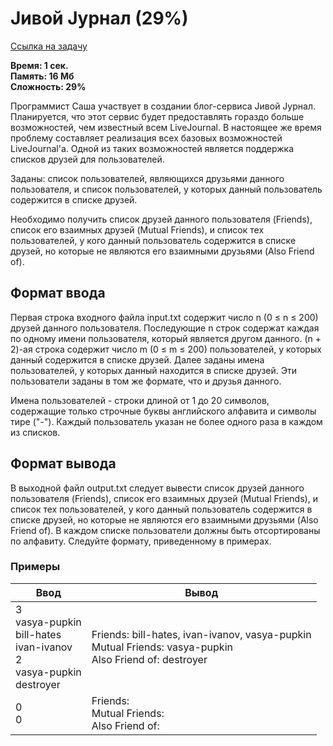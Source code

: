 <h1 class="title">Jивой Jурнал (29%)</h1>
<p><a href="https://acmp.ru/index.asp?main=task&id_task=56" target="_blank">Ссылка на задачу</a></p>
<p><b>Время: 1 сек.<br>Память: 16 Мб<br>Сложность: 29%</b></p>
<p>Программист Саша участвует в создании блог-сервиса Jивой Jурнал. Планируется, что этот сервис будет предоставлять гораздо больше возможностей, чем известный всем LiveJournal. В настоящее же время проблему составляет реализация всех базовых возможностей LiveJournal'а. Одной из таких возможностей является поддержка списков друзей для пользователей.</p>
<p>Заданы: список пользователей, являющихся друзьями данного пользователя, и список пользователей, у которых данный пользователь содержится в списке друзей.</p>
<p>Необходимо получить список друзей данного пользователя (Friends), список его взаимных друзей (Mutual Friends), и список тех пользователей, у кого данный пользователь содержится в списке друзей, но которые не являются его взаимными друзьями (Also Friend of).</p>
<h2>Формат ввода</h2>
<p>Первая строка входного файла input.txt содержит число n (0 ≤ n ≤ 200) друзей данного пользователя. Последующие n строк содержат каждая по одному имени пользователя, который является другом данного. (n + 2)-ая строка содержит число m (0 ≤ m ≤ 200) пользователей, у которых данный содержится в списке друзей. Далее заданы имена пользователей, у которых данный находится в списке друзей. Эти пользователи заданы в том же формате, что и друзья данного.</p>
<p>Имена пользователей - строки длиной от 1 до 20 символов, содержащие только строчные буквы английского алфавита и символы тире ("-"). Каждый пользователь указан не более одного раза в каждом из списков.</p>
<h2>Формат вывода</h2>
<p>В выходной файл output.txt следует вывести список друзей данного пользователя (Friends), список его взаимных друзей (Mutual Friends), и список тех пользователей, у кого данный пользователь содержится в списке друзей, но которые не являются его взаимными друзьями (Also Friend of). В каждом списке пользователи должны быть отсортированы по алфавиту. Следуйте формату, приведенному в примерах.</p>
<h3>Примеры</h3>
<table class="sample-tests">
  <thead>
     <tr>
        <th>Ввод</th>
        <th>Вывод</th>
     </tr>
  </thead>
  <tbody>
     <tr>
        <td>3<br>
            vasya-pupkin<br>
            bill-hates<br>
            ivan-ivanov<br>
            2<br>
            vasya-pupkin<br>
            destroyer</td>
        <td>Friends: bill-hates, ivan-ivanov, vasya-pupkin<br>
            Mutual Friends: vasya-pupkin<br>
            Also Friend of: destroyer</td>
     </tr>
     <tr>
        <td>0<br>
            0</td>
        <td>Friends:<br>
            Mutual Friends:<br>
            Also Friend of:</td>
     </tr>
  </tbody>
</table>